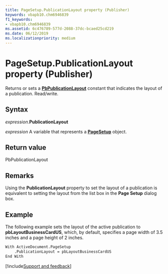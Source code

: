 ```yaml
---
title: PageSetup.PublicationLayout property (Publisher)
keywords: vbapb10.chm6946839
f1_keywords:
- vbapb10.chm6946839
ms.assetid: 6c476789-577d-2088-37dc-bcaed25cd219
ms.date: 06/12/2019
ms.localizationpriority: medium
---
```



# PageSetup.PublicationLayout property (Publisher)

Returns or sets a **[PbPublicationLayout](Publisher.pbpublicationlayout.md)** constant that indicates the layout of a publication. Read/write.


## Syntax

_expression_.**PublicationLayout**

_expression_ A variable that represents a **[PageSetup](Publisher.PageSetup.md)** object.


## Return value

PbPublicationLayout


## Remarks

Using the **PublicationLayout** property to set the layout of a publication is equivalent to setting the layout from the list box in the **Page Setup** dialog box.


## Example

The following example sets the layout of the active publication to **pbLayoutBusinessCardUS**, which, by default, specifies a page width of 3.5 inches and a page height of 2 inches.

```vb
With ActiveDocument.PageSetup
    .PublicationLayout = pbLayoutBusinessCardUS
End With

```


[!include[Support and feedback](~/includes/feedback-boilerplate.md)]
